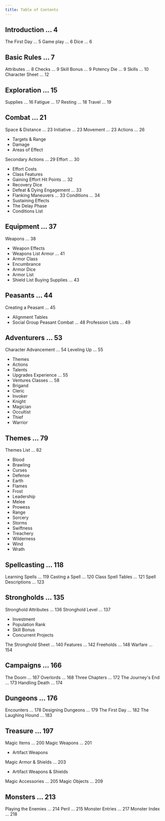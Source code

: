 ```yaml
---
title: Table of Contents
---
```


## Introduction … 4

The First Day … 5
Game play … 6
Dice … 6

## Basic Rules … 7

Attributes … 8
Checks … 9
Skill Bonus … 9
Potency Die … 9
Skills … 10
Character Sheet … 12

## Exploration … 15

Supplies … 16
Fatigue … 17
Resting … 18
Travel … 19

## Combat … 21

Space & Distance … 23
Initiative … 23
Movement … 23
Actions … 26

- Targets & Range
- Damage
- Areas of Effect

Secondary Actions … 29
Effort … 30

- Effort Costs
- Class Features
- Gaining Effort
Hit Points … 32
- Recovery Dice
- Defeat & Dying
Engagement … 33
- Flanking
Maneuvers … 33
Conditions … 34
- Sustaining Effects
- The Delay Phase
- Conditions List

## Equipment … 37

Weapons … 38

- Weapon Effects
- Weapons List
Armor … 41
- Armor Class
- Encumbrance
- Armor Dice
- Armor List
- Shield List
Buying Supplies … 43

## Peasants … 44

Creating a Peasant … 45

- Alignment Tables
- Social Group
Peasant Combat … 48
Profession Lists … 49

## Adventurers … 53

Character Advancement … 54
Leveling Up … 55

- Themes
- Actions
- Talents
- Upgrades
Experience … 55
- Ventures
Classes … 58
- Brigand
- Cleric
- Invoker
- Knight
- Magician
- Occultist
- Thief
- Warrior

## Themes … 79

Themes List … 82

- Blood
- Brawling
- Curses
- Defense
- Earth
- Flames
- Frost
- Leadership
- Melee
- Prowess
- Range
- Sorcery
- Storms
- Swiftness
- Treachery
- Wilderness
- Wind
- Wrath

## Spellcasting … 118

Learning Spells … 119
Casting a Spell … 120
Class Spell Tables … 121
Spell Descriptions … 123

## Strongholds … 135

Stronghold Attributes … 136
Stronghold Level … 137

- Investment
- Population Rank
- Skill Bonus
- Concurrent Projects

The Stronghold Sheet … 140
Features … 142
Freeholds … 148
Warfare … 154

## Campaigns … 166

The Doom … 167
Overlords … 168
Three Chapters … 172
The Journey's End … 173
Handling Death … 174

## Dungeons … 176

Encounters … 178
Designing Dungeons … 179
The First Day … 182
The Laughing Hound … 183

## Treasure … 197

Magic Items … 200
Magic Weapons … 201

- Artifact Weapons

Magic Armor & Shields … 203

- Artifact Weapons & Shields

Magic Accessories … 205
Magic Objects … 209

## Monsters … 213

Playing the Enemies … 214
Peril … 215
Monster Entries … 217
Monster Index … 218
